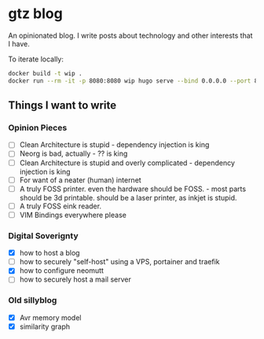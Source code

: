 # gtz blog
An opinionated blog.
I write posts about technology and other interests that I have.

To iterate locally:
```sh
docker build -t wip .
docker run --rm -it -p 8080:8080 wip hugo serve --bind 0.0.0.0 --port 8080
```

## Things I want to write

### Opinion Pieces
 - [ ] Clean Architecture is stupid - dependency injection is king
 - [ ] Neorg is bad, actually - ?? is king
 - [ ] Clean Architecture is stupid and overly complicated - dependency injection is king
 - [ ] For want of a neater (human) internet
 - [ ] A truly FOSS printer.
       even the hardware should be FOSS. - most parts should be 3d printable.
       should be a laser printer, as inkjet is stupid.
 - [ ] A truly FOSS eink reader.
 - [ ] VIM Bindings everywhere please

### Digital Soverignty
 - [x] how to host a blog
 - [ ] how to securely "self-host" using a VPS, portainer and traefik
 - [x] how to configure neomutt
 - [ ] how to securely host a mail server

### Old sillyblog
 - [x] Avr memory model
 - [x] similarity graph
